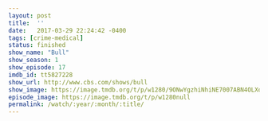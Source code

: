 ```yaml
---
layout: post
title:  ''
date:   2017-03-29 22:24:42 -0400
tags: [crime-medical]
status: finished
show_name: "Bull"
show_season: 1
show_episode: 17
imdb_id: tt5827228
show_url: http://www.cbs.com/shows/bull
show_image: https://image.tmdb.org/t/p/w1280/9ONwYgzhiNhiNE7007ABN4OLXoI.jpg
episode_image: https://image.tmdb.org/t/p/w1280null
permalink: /watch/:year/:month/:title/
---
```

